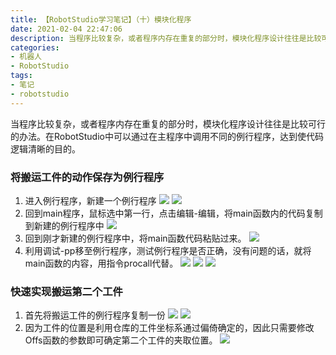 ```yaml
---
title: 【RobotStudio学习笔记】（十）模块化程序
date: 2021-02-04 22:47:06
description: 当程序比较复杂，或者程序内存在重复的部分时，模块化程序设计往往是比较可行的办法。在RobotStudio中可以通过在主程序中调用不同的例行程序，达到使代码逻辑清晰的目的。
categories:
- 机器人
- RobotStudio
tags:
- 笔记
- robotstudio
---
```


当程序比较复杂，或者程序内存在重复的部分时，模块化程序设计往往是比较可行的办法。在RobotStudio中可以通过在主程序中调用不同的例行程序，达到使代码逻辑清晰的目的。
### 将搬运工件的动作保存为例行程序
1. 进入例行程序，新建一个例行程序
![](https://gitee.com/huffiema/pictures/raw/master/image/202112231523040-robotstudio-notes10-1.png)
![](https://gitee.com/huffiema/pictures/raw/master/image/202112231524731-robotstudio-notes10-2.png)
2. 回到main程序，鼠标选中第一行，点击编辑-编辑，将main函数内的代码复制到新建的例行程序中
![](https://gitee.com/huffiema/pictures/raw/master/image/202112231524737-robotstudio-notes10-3.png)
3. 回到刚才新建的例行程序中，将main函数代码粘贴过来。
![](https://gitee.com/huffiema/pictures/raw/master/image/202112231524541-robotstudio-notes10-4.png)
4. 利用调试-pp移至例行程序，测试例行程序是否正确，没有问题的话，就将main函数的内容，用指令procall代替。
![](https://gitee.com/huffiema/pictures/raw/master/image/202112231525965-robotstudio-notes10-5.png)
![](https://gitee.com/huffiema/pictures/raw/master/image/202112231525916-robotstudio-notes10-6.png)
![](https://gitee.com/huffiema/pictures/raw/master/image/202112231526799-robotstudio-notes10-7.png)
### 快速实现搬运第二个工件
1. 首先将搬运工件的例行程序复制一份
![](https://gitee.com/huffiema/pictures/raw/master/image/202112231526330-robotstudio-notes10-8.png)
![](https://gitee.com/huffiema/pictures/raw/master/image/202112231527924-robotstudio-notes10-9.png)
2. 因为工件的位置是利用仓库的工件坐标系通过偏倚确定的，因此只需要修改Offs函数的参数即可确定第二个工件的夹取位置。
![](https://gitee.com/huffiema/pictures/raw/master/image/202112231527246-robotstudio-notes10-10.png)